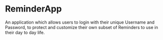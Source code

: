 # ReminderApp
An application which allows users to login with their unique Username and Password, to protect and customize their own subset of Reminders to use in their day to day life.
